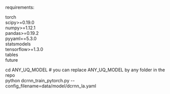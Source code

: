 requirements:

torch \
scipy>=0.19.0 \
numpy>=1.12.1 \
pandas>=0.19.2 \
pyyaml==5.3.0 \
statsmodels \
tensorflow>=1.3.0 \
tables \
future 

cd ANY_UQ_MODEL            # you can replace ANY_UQ_MODEL by any folder in the repo \
python dcrnn_train_pytorch.py --config_filename=data/model/dcrnn_la.yaml

